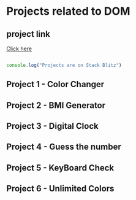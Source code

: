 # Projects related to DOM

## project link

[Click here](https://stackblitz.com/edit/dom-project-chaiaurcode-uvg1wyht?file=index.html)

``` javascript

console.log("Projects are on Stack Blitz")

```

## Project 1 - Color Changer
## Project 2 - BMI Generator
## Project 3 - Digital Clock
## Project 4 - Guess the number

## Project 5 - KeyBoard Check
## Project 6 - Unlimited Colors